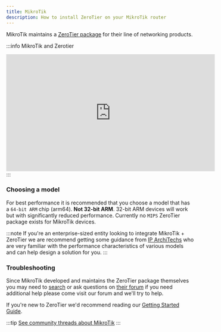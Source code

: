 ```yaml
---
title: MikroTik
description: How to install ZeroTier on your MikroTik router
---
```


MikroTik maintains a [ZeroTier package](https://help.mikrotik.com/docs/display/ROS/ZeroTier) for their line of networking products.

:::info MikroTik and Zerotier
<iframe width="560" height="314" src="https://www.youtube.com/embed/60uIlyF8Z5s?si=DtkvyWxvauAjbbly" title="YouTube video player" frameborder="0" allow="accelerometer; autoplay; clipboard-write; encrypted-media; gyroscope; picture-in-picture; web-share" allowfullscreen></iframe>
:::

### Choosing a model

For best performance it is recommended that you choose a model that has a `64-bit ARM` chip (arm64). **Not 32-bit ARM**. 32-bit ARM devices will work but with significantly reduced performance. Currently no `MIPS` ZeroTier package exists for MikroTik devices.

:::note
If you're an enterprise-sized entity looking to integrate MikroTik + ZeroTier we are recommend getting some guidance from [IP ArchiTechs](https://iparchitechs.com/ecosystem/mikrotik-network-consulting) who are very familiar with the performance characteristics of various models and can help design a solution for you.
:::

### Troubleshooting

Since MikroTik developed and maintains the ZeroTier package themselves you may need to [search](https://forum.mikrotik.com/search.php?keywords=zerotier) or ask questions on [their forum](https://forum.mikrotik.com/) if you need additional help please come visit our forum and we'll try to help.

If you're new to ZeroTier we'd recommend reading our [Getting Started Guide](./start.md).

:::tip
[See community threads about MikroTik](https://discuss.zerotier.com/search?q=mikrotik)
:::
